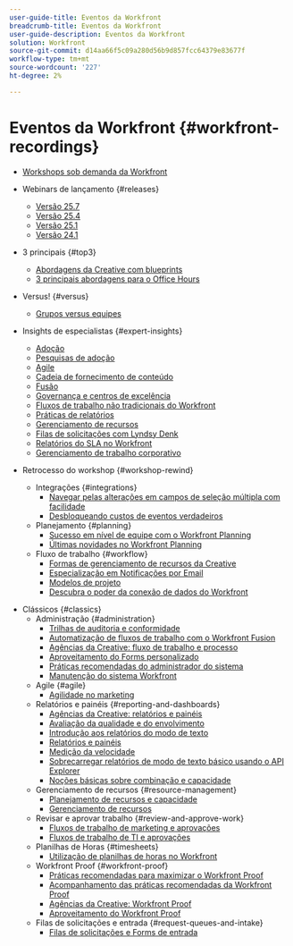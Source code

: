 ```yaml
---
user-guide-title: Eventos da Workfront
breadcrumb-title: Eventos da Workfront
user-guide-description: Eventos da Workfront
solution: Workfront
source-git-commit: d14aa66f5c09a280d56b9d857fcc64379e83677f
workflow-type: tm+mt
source-wordcount: '227'
ht-degree: 2%

---
```



# Eventos da Workfront {#workfront-recordings}

+ [Workshops sob demanda da Workfront](overview.md)

+ Webinars de lançamento {#releases}
   + [Versão 25.7](releases/25-7-release-webinar.md)
   + [Versão 25.4](releases/25-4-release-webinar.md)
   + [Versão 25.1](releases/25-1-release-webinar.md)
   + [Versão 24.1](releases/24-1-release-webinar.md)
+ 3 principais {#top3}
   + [Abordagens da Creative com blueprints](top3/blueprints.md)
   + [3 principais abordagens para o Office Hours](top3/office-hours.md)
+ Versus! {#versus}
   + [Grupos versus equipes](versus/groups-vs-teams.md)
+ Insights de especialistas {#expert-insights}
   + [Adoção](expert-insights/adoption.md)
   + [Pesquisas de adoção](expert-insights/adoption-surveys.md)
   + [Agile](expert-insights/agile.md)
   + [Cadeia de fornecimento de conteúdo](expert-insights/content-supply-chain.md)
   + [Fusão](expert-insights/fusion.md)
   + [Governança e centros de excelência](expert-insights/centers-of-excellence.md)
   + [Fluxos de trabalho não tradicionais do Workfront](expert-insights/non-traditional-workfront-workflows.md)
   + [Práticas de relatórios](expert-insights/reporting-practices.md)
   + [Gerenciamento de recursos](expert-insights/resource-management.md)
   + [Filas de solicitações com Lyndsy Denk](expert-insights/request-queues.md)
   + [Relatórios do SLA no Workfront](expert-insights/sla-reporting.md)
   + [Gerenciamento de trabalho corporativo](expert-insights/enterprise-work-management.md)
+ Retrocesso do workshop {#workshop-rewind}
   + Integrações {#integrations}
      + [Navegar pelas alterações em campos de seleção múltipla com facilidade](workshop-rewind/integrations/mulit-select-fields.md)
      + [Desbloqueando custos de eventos verdadeiros](workshop-rewind/integrations/event-costs.md)
   + Planejamento {#planning}
      + [Sucesso em nível de equipe com o Workfront Planning](workshop-rewind/planning/team-success-workfront-planning.md)
      + [Últimas novidades no Workfront Planning](workshop-rewind/planning/workfront-planning.md)
   + Fluxo de trabalho {#workflow}
      + [Formas de gerenciamento de recursos da Creative](classics/creative-ways-of-managing-resources.md)
      + [Especialização em Notificações por Email](workshop-rewind/workflow/email-notifications.md)
      + [Modelos de projeto](workshop-rewind/workflow/project-templates.md)
      + [Descubra o poder da conexão de dados do Workfront](workshop-rewind/workflow/data-connect.md)

<!--  + Planning {#planning}
  + Integrations {#integrations}
-->

+ Clássicos {#classics}
   + Administração {#administration}
      + [Trilhas de auditoria e conformidade](user-groups/audit-trails-and-compliance.md)
      + [Automatização de fluxos de trabalho com o Workfront Fusion](user-groups/automating-workflows-with-workfront-fusion.md)
      + [Agências da Creative: fluxo de trabalho e processo](user-groups/creative-agencies-workflows-and-process.md)
      + [Aproveitamento do Forms personalizado](user-groups/leveraging-custom-forms.md)
      + [Práticas recomendadas do administrador do sistema](user-groups/system-admin-best-practices.md)
      + [Manutenção do sistema Workfront](user-groups/workfront-system-maintenance.md)
   + Agile {#agile}
      + [Agilidade no marketing](user-groups/agile-in-marketing.md)
   + Relatórios e painéis {#reporting-and-dashboards}
      + [Agências da Creative: relatórios e painéis](user-groups/creative-agencies-reporting-and-dashboards.md)
      + [Avaliação da qualidade e do envolvimento](classics/gauging-quality-and-engagement.md)
      + [Introdução aos relatórios do modo de texto](classics/introduction-to-text-mode-reporting.md)
      + [Relatórios e painéis](user-groups/reporting-and-dashboards.md)
      + [Medição da velocidade](classics/measuring-velocity.md)
      + [Sobrecarregar relatórios de modo de texto básico usando o API Explorer](classics/supercharge-basic-text-mode-reporting-using-the-api-explorer.md)
      + [Noções básicas sobre combinação e capacidade](classics/understanding-mix-and-capacity.md)
   + Gerenciamento de recursos {#resource-management}
      + [Planejamento de recursos e capacidade](user-groups/resource-and-capacity-planning.md)
      + [Gerenciamento de recursos](user-groups/resource-management.md)
   + Revisar e aprovar trabalho {#review-and-approve-work}
      + [Fluxos de trabalho de marketing e aprovações](user-groups/marketing-workflows-and-approvals.md)
      + [Fluxos de trabalho de TI e aprovações](user-groups/it-workflows-and-approvals.md)
   + Planilhas de Horas {#timesheets}
      + [Utilização de planilhas de horas no Workfront](user-groups/utilizing-timesheets-in-workfront.md)
   + Workfront Proof {#workfront-proof}
      + [Práticas recomendadas para maximizar o Workfront Proof](classics/best-practices-to-maximize-workfront-proof.md)
      + [Acompanhamento das práticas recomendadas da Workfront Proof](classics/follow-up-to-workfront-proof-best-practices.md)
      + [Agências da Creative: Workfront Proof](user-groups/creative-agencies-workfront-proof.md)
      + [Aproveitamento do Workfront Proof](user-groups/leveraging-workfront-proof.md)
   + Filas de solicitações e entrada {#request-queues-and-intake}
      + [Filas de solicitações e Forms de entrada](user-groups/request-queues-and-intake-forms.md)



